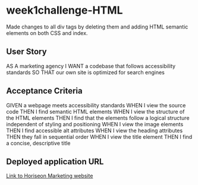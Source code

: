 # week1challenge-HTML
Made changes to all div tags by deleting them and adding HTML semantic elements on both CSS and index.

## User Story
AS A marketing agency I WANT a codebase that follows accessibility standards SO THAT our own site is optimized for search engines

## Acceptance Criteria
GIVEN a webpage meets accessibility standards
WHEN I view the source code
THEN I find semantic HTML elements
WHEN I view the structure of the HTML elements
THEN I find that the elements follow a logical structure independent of styling and positioning
WHEN I view the image elements
THEN I find accessible alt attributes
WHEN I view the heading attributes
THEN they fall in sequential order
WHEN I view the title element
THEN I find a concise, descriptive title

## Deployed application URL 
[Link to Horiseon Marketing website](http://127.0.0.1:5501/index.html)